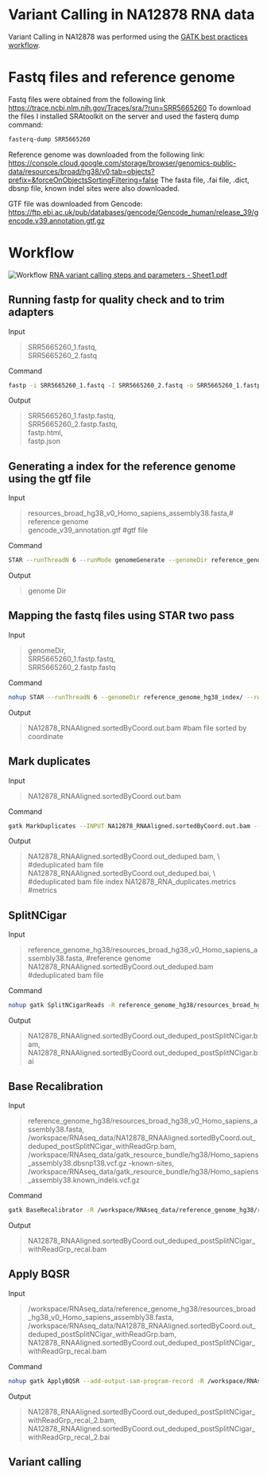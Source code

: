 # Variant Calling in NA12878 RNA data
Variant Calling in NA12878 was performed using the [GATK best practices workflow](https://gatk.broadinstitute.org/hc/en-us/articles/360035531192-RNAseq-short-variant-discovery-SNPs-Indels-).
 
 # Fastq files and reference genome
Fastq files were obtained from the following link https://trace.ncbi.nlm.nih.gov/Traces/sra/?run=SRR5665260 
To download the files I installed SRAtoolkit on the server and used the fasterq dump command: 
```bash
fasterq-dump SRR5665260
```

Reference genome was downloaded from the following link: https://console.cloud.google.com/storage/browser/genomics-public-data/resources/broad/hg38/v0;tab=objects?prefix=&forceOnObjectsSortingFiltering=false 
The fasta file, .fai file, .dict, dbsnp file, known indel sites were also downloaded.

GTF file was downloaded from Gencode: https://ftp.ebi.ac.uk/pub/databases/gencode/Gencode_human/release_39/gencode.v39.annotation.gtf.gz
 
 
 # Workflow
 ![Workflow](https://user-images.githubusercontent.com/26681884/153778754-a7d5fcd5-69f2-4ac5-8fa2-b0cc76198775.jpg) 
 [RNA variant calling steps and parameters - Sheet1.pdf](https://github.com/shaikhfarheen03/Varaint-Calling-in-RNA-seq-data-NA12878-/files/8056851/RNA.variant.calling.steps.and.parameters.-.Sheet1.pdf)

 ## Running fastp for quality check and to trim adapters 
Input 
>SRR5665260_1.fastq, \
>SRR5665260_2.fastq

Command
```bash 
fastp -i SRR5665260_1.fastq -I SRR5665260_2.fastq -o SRR5665260_1.fastp.fastq -O SRR5665260_2.fastp.fastq --detect_adapter_for_pe 
```
Output
>SRR5665260_1.fastp.fastq, \
>SRR5665260_2.fastp.fastq, \
>fastp.html, \
>fastp.json

 ## Generating a index for the reference genome using the gtf file
Input 
>resources_broad_hg38_v0_Homo_sapiens_assembly38.fasta,# reference genome\
>gencode_v39_annotation.gtf #gtf file

Command
 ```bash 
STAR --runThreadN 6 --runMode genomeGenerate --genomeDir reference_genome_hg38_index/ --genomeFastaFiles reference_genome_hg38/resources_broad_hg38_v0_Homo_sapiens_assembly38.fasta --sjdbGTFfile gtf_files/gencode_v39_annotation.gtf --sjdbOverhang 143
 ```
 
Output 
>genome Dir 

 ## Mapping the fastq files using STAR two pass
Input 
>genomeDir, \
>SRR5665260_1.fastp.fastq, \
>SRR5665260_2.fastp.fastq 

Command
```bash
nohup STAR --runThreadN 6 --genomeDir reference_genome_hg38_index/ --readFilesIn SRR5665260_1.fastp.fastq SRR5665260_2.fastp.fastq --sjdbOverhang 143 --twopassMode Basic --outSAMtype BAM SortedByCoordinate --outFileNamePrefix NA12878_RNA & 
 ```
Output 
>NA12878_RNAAligned.sortedByCoord.out.bam #bam file sorted by coordinate

 ## Mark duplicates
Input 
>NA12878_RNAAligned.sortedByCoord.out.bam 

Command
 ```bash 
 gatk MarkDuplicates --INPUT NA12878_RNAAligned.sortedByCoord.out.bam --OUTPUT NA12878_RNAAligned.sortedByCoord.out_deduped.bam --CREATE_INDEX true --VALIDATION_STRINGENCY SILENT --METRICS_FILE NA12878_RNA_duplicates.metrics &
 ```
Output 
>NA12878_RNAAligned.sortedByCoord.out_deduped.bam, \ #deduplicated bam file
>NA12878_RNAAligned.sortedByCoord.out_deduped.bai, \ #deduplicated bam file index
>NA12878_RNA_duplicates.metrics #metrics

 ## SplitNCigar
Input 
>reference_genome_hg38/resources_broad_hg38_v0_Homo_sapiens_assembly38.fasta, #reference genome\
>NA12878_RNAAligned.sortedByCoord.out_deduped.bam #deduplicated bam file

Command
 ```bash 
 nohup gatk SplitNCigarReads -R reference_genome_hg38/resources_broad_hg38_v0_Homo_sapiens_assembly38.fasta -I NA12878_RNAAligned.sortedByCoord.out_deduped.bam -O NA12878_RNAAligned.sortedByCoord.out_deduped_postSplitNCigar.bam &
 ```
Output 
>NA12878_RNAAligned.sortedByCoord.out_deduped_postSplitNCigar.bam, \
>NA12878_RNAAligned.sortedByCoord.out_deduped_postSplitNCigar.bai

 ## Base Recalibration
Input 
>reference_genome_hg38/resources_broad_hg38_v0_Homo_sapiens_assembly38.fasta,\
>/workspace/RNAseq_data/NA12878_RNAAligned.sortedByCoord.out_deduped_postSplitNCigar_withReadGrp.bam,\
>/workspace/RNAseq_data/gatk_resource_bundle/hg38/Homo_sapiens_assembly38.dbsnp138.vcf.gz -known-sites,\
>/workspace/RNAseq_data/gatk_resource_bundle/hg38/Homo_sapiens_assembly38.known_indels.vcf.gz

Command
 ```bash
 gatk BaseRecalibrator -R /workspace/RNAseq_data/reference_genome_hg38/resources_broad_hg38_v0_Homo_sapiens_assembly38.fasta -I /workspace/RNAseq_data/NA12878_RNAAligned.sortedByCoord.out_deduped_postSplitNCigar_withReadGrp.bam --use-original-qualities -O NA12878_RNAAligned.sortedByCoord.out_deduped_postSplitNCigar_withReadGrp_recal.bam -known-sites /workspace/RNAseq_data/gatk_resource_bundle/hg38/Homo_sapiens_assembly38.dbsnp138.vcf.gz -known-sites /workspace/RNAseq_data/gatk_resource_bundle/hg38/Homo_sapiens_assembly38.known_indels.vcf.gz &
 ```
 
Output 
>NA12878_RNAAligned.sortedByCoord.out_deduped_postSplitNCigar_withReadGrp_recal.bam 

 ## Apply BQSR
Input 
> /workspace/RNAseq_data/reference_genome_hg38/resources_broad_hg38_v0_Homo_sapiens_assembly38.fasta,\
> /workspace/RNAseq_data/NA12878_RNAAligned.sortedByCoord.out_deduped_postSplitNCigar_withReadGrp.bam,\
> NA12878_RNAAligned.sortedByCoord.out_deduped_postSplitNCigar_withReadGrp_recal.bam

Command
```bash
nohup gatk ApplyBQSR --add-output-sam-program-record -R /workspace/RNAseq_data/reference_genome_hg38/resources_broad_hg38_v0_Homo_sapiens_assembly38.fasta -I /workspace/RNAseq_data/NA12878_RNAAligned.sortedByCoord.out_deduped_postSplitNCigar_withReadGrp.bam --use-original-qualities -O NA12878_RNAAligned.sortedByCoord.out_deduped_postSplitNCigar_withReadGrp_recal_2.bam --bqsr-recal-file NA12878_RNAAligned.sortedByCoord.out_deduped_postSplitNCigar_withReadGrp_recal.bam &
```

Output 
> NA12878_RNAAligned.sortedByCoord.out_deduped_postSplitNCigar_withReadGrp_recal_2.bam,\
> NA12878_RNAAligned.sortedByCoord.out_deduped_postSplitNCigar_withReadGrp_recal_2.bai
 
## Variant calling
 
 



